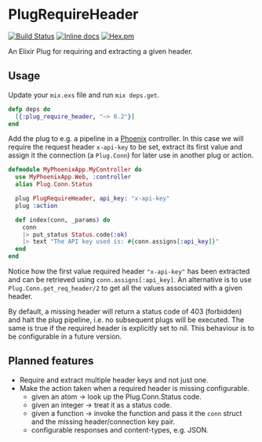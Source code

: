 # PlugRequireHeader

[![Build Status](https://travis-ci.org/DevL/plug_require_header.svg?branch=master)](https://travis-ci.org/DevL/plug_require_header)
[![Inline docs](http://inch-ci.org/github/DevL/plug_require_header.svg?branch=master)](http://inch-ci.org/github/DevL/plug_require_header)
[![Hex.pm](https://img.shields.io/hexpm/v/plug_require_header.svg)](https://hex.pm/packages/plug_require_header)

An Elixir Plug for requiring and extracting a given header.

## Usage

Update your `mix.exs` file and run `mix deps.get`.
```elixir
defp deps do
  [{:plug_require_header, "~> 0.2"}]
end
```

Add the plug to e.g. a pipeline in a [Phoenix](http://www.phoenixframework.org/) controller. In this case we will require the request header `x-api-key` to be set, extract its first value and assign it the connection (a `Plug.Conn`) for later use in another plug or action.
```elixir
defmodule MyPhoenixApp.MyController do
  use MyPhoenixApp.Web, :controller
  alias Plug.Conn.Status

  plug PlugRequireHeader, api_key: "x-api-key"
  plug :action

  def index(conn, _params) do
    conn
    |> put_status Status.code(:ok)
    |> text "The API key used is: #{conn.assigns[:api_key]}"
  end
end
```
Notice how the first value required header `"x-api-key"` has been extracted and can be retrieved using `conn.assigns[:api_key]`. An alternative is to use `Plug.Conn.get_req_header/2` to get all the values associated with a given header.

By default, a missing header will return a status code of 403 (forbidden) and halt the plug pipeline, i.e. no subsequent plugs will be executed. The same is true if the required header is explicitly set to nil. This behaviour is to be configurable in a future version.

## Planned features

* Require and extract multiple header keys and not just one.
* Make the action taken when a required header is missing configurable.
  * given an atom -> look up the Plug.Conn.Status code.
  * given an integer -> treat it as a status code.
  * given a function -> invoke the function and pass it the `conn` struct and the missing header/connection key pair.
  * configurable responses and content-types, e.g. JSON.
